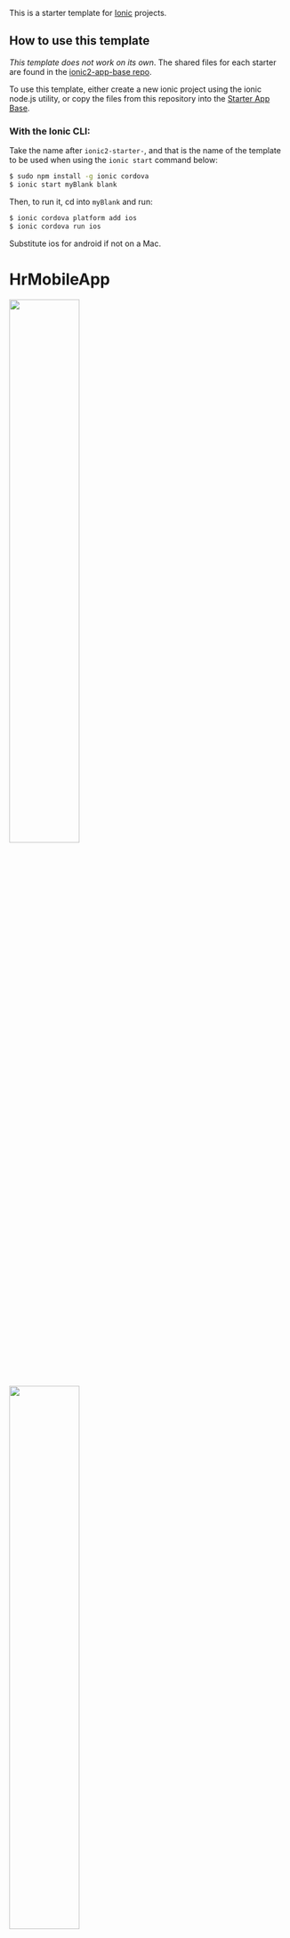 This is a starter template for [Ionic](http://ionicframework.com/docs/) projects.

## How to use this template

*This template does not work on its own*. The shared files for each starter are found in the [ionic2-app-base repo](https://github.com/ionic-team/ionic2-app-base).

To use this template, either create a new ionic project using the ionic node.js utility, or copy the files from this repository into the [Starter App Base](https://github.com/ionic-team/ionic2-app-base).

### With the Ionic CLI:

Take the name after `ionic2-starter-`, and that is the name of the template to be used when using the `ionic start` command below:

```bash
$ sudo npm install -g ionic cordova
$ ionic start myBlank blank
```

Then, to run it, cd into `myBlank` and run:

```bash
$ ionic cordova platform add ios
$ ionic cordova run ios
```

Substitute ios for android if not on a Mac.

# HrMobileApp

<img src="https://image.ibb.co/j7si36/1.png" width="50%">
<img src="https://image.ibb.co/dwoqi6/3.png" width="50%">
<img src="https://image.ibb.co/f9H5GR/5.png" width="50%">
<img src="https://image.ibb.co/n0Y1qm/6.png" width="50%">
<img src="https://image.ibb.co/hv09bR/15.png" width="50%">
<img src="https://image.ibb.co/cJ0mO6/16.png" width="50%">
<img src="https://image.ibb.co/iWgt36/17.png" width="50%">
<img src="https://image.ibb.co/hr9fi6/18.png" width="50%">
<img src="https://image.ibb.co/eQKfi6/19.png" width="50%">
<img src="https://image.ibb.co/cVLWqm/20.png" width="50%">
<img src="https://image.ibb.co/h2xpbR/21.png" width="50%">
<img src="https://image.ibb.co/hv5mO6/22.png" width="50%">
<img src="https://image.ibb.co/iw2Bqm/24.png" width="50%">
<img src="https://image.ibb.co/e30EAm/29.png" width="50%">
<img src="https://image.ibb.co/bsWeAm/30.png" width="50%">
<img src="https://image.ibb.co/j77ai6/31.png" width="50%">
